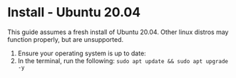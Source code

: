 # Install - Ubuntu 20.04
This guide assumes a fresh install of Ubuntu 20.04. Other linux distros may function properly, but are unsupported.

1. Ensure your operating system is up to date:
  1. In the terminal, run the following: `sudo apt update && sudo apt upgrade -y`
